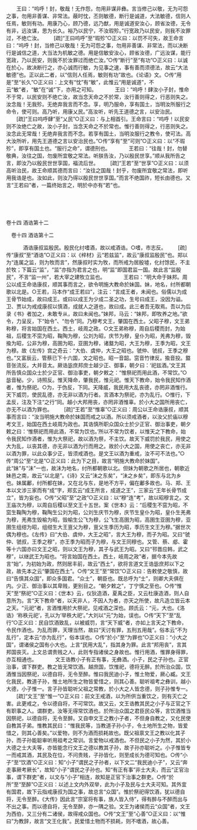 <!-- { "loadSidebar": true } -->
　　王曰：“呜呼！封，敬哉！无作怨，勿用非谋非彝。言当修己以敬，无为可怨之事，勿用非善谋、非常法。蔽时忱，丕则敏德，断行是诚道，大法敏德，信则人任焉，敏则有功。用康乃心，顾乃德，远乃猷，用是诚道安汝心，顾省汝德，无令有非，远汝谋，思为长久。裕乃以民宁，不汝瑕殄。”行宽政乃以民安，则我不汝罪过，不绝亡汝。 
　　[疏]“王曰呜呼”至“瑕殄”○正义曰：以罚不可失，故王命言曰：“呜呼！封，当修己以敬哉！无为可怨之事，勿用非善谋、非常法，而以决断行是诚信之道，大当法为机敏之德。用是信敏安汝心，顾省汝德，广远汝谋，能行宽政，乃以民安，则我不於汝罪过而绝亡汝。”○传“断行”至“有功”○正义曰：以诚在於心，故决断行之，亦心诚而行敏，为见事之速，事有善而须德法，故云“大法敏德”也。正以此二者，以“信则人任焉，敏则有功”故也。《论语》文。○传“用是”至“长久”○正义曰：上文有“忱”有“敏”，此惟云“用是诚道”，不云“敏”者，“敏”在“诚”下，亦用之可知。
　
　　王曰：“呜呼！肆汝小子封，惟命不于常，以民安则不绝亡汝，故当念天命之不於常，汝行善则得之，行恶则失之。汝念哉！无我殄。无绝弃我言而不念。享，明乃服命，享有国土，当明汝所服行之命令，使可则。高乃听，用康乂民。”高汝听，听先王道德之言，以安治民。 
　　[疏]“王曰呜呼肆”至“乂民”○正义曰：与上相首引。王命言曰：“呜呼！以民安则不汝绝亡之故，汝小子封，当念天命之不於常也。惟行善则得之，行恶则失之。汝念此无常哉！无绝弃我言而不念。若享有国土，当明汝服行之教令，使可法。高大汝所听，用先王道德之言以安治民也。”○传“享有”至“可则”○正义曰：以“不瑕殄”，即享有国土也。“服行之命”，谓德刑也。
　
　　王若曰：“往哉！封，勿替敬典，汝往之国，勿废所宜敬之常法。听朕告汝，乃以殷民世享。”顺从我所告之言，即汝乃以殷民世世享国，福流后世。 
　　[疏]“王若”至“世享”○正义曰：以须高听治民，故王命顺其德而言曰：“汝往之国哉！封乎，勿废所宜敬之常法，即听用我诰是也。汝如此，则汝乃得以殷民世世享国。”而言不绝国祚，短长由德也。又言“王若曰”者，一篇终始言之，明於中亦有“若”也。 

　

　 

卷十四 酒诰第十二 

　卷十四 酒诰第十二 　 

　
　　酒诰康叔监殷民。殷民化纣嗜酒，故以戒酒诰。○嗜，巿志反。 
　　[疏]传“康叔”至“酒诰”○正义曰：以《梓材》云“若兹监”，故云“康叔监殷民”也。郑以为“连属之监，则为牧而言”，然康叔时实为牧，而所戒为居殷墟，化纣馀民，不主於牧；下篇云“监”，“监”亦指为君言之也，明“监”即国君监一国。故此言“监殷民”，不言“监一州”，若大宰之建牧立监也。
　
　　王若曰：“明大命于妹邦。周公以成王命诰康叔，顺其事而言之，欲令明施大教命於妹国。妹，地名，纣所都朝歌以北是。○王若，马本作“成王若曰”，注云：“言成王者，未闻也。俗儒以为成王骨节始成，故曰成王。或曰以成王为少成二圣之功，生号曰成王，没因为谥。卫、贾以为戒成康叔以慎酒，成就人之道也，故曰成。此三者吾无取焉。吾以为后录《书》者加之，未敢专从，故曰未闻也。”妹邦，马云：“妹邦，即牧养之地。”欲令，力呈反，下“始令”、“勿令”同。乃穆考文王，肇国在西土。父昭子穆，文王弟称穆，将言始国在西土。西土，岐周之政。○文王弟称穆，周自后稷而封，为始祖，后稷生不窋为昭，鞠陶为穆，公刘为昭，庆节为穆，皇仆为昭，羌弗为穆，毁揄为昭，公非为穆，高圉为昭，亚圉为穆，诸盩为昭，大王为穆，王季为昭，文王为穆。故《左传》宫之奇云：“大伯、虞仲，大王之昭也。虢仲、虢叔，王季之穆也。”又富辰云，管蔡已下十六国，文之昭也。昭一音韶。窋音竹律反。揄音投。盩音张流反。大并音太。厥诰毖庶邦庶士越少正、御事，朝夕曰：‘祀兹酒。’文王其所告慎众国众士於少正官、御治事吏，朝夕敕之：“惟祭祀而用此酒，不常饮。”○毖音秘。少，诗照反。惟天降命，肇我民，惟元祀。惟天下教命，始令我民知作酒者，惟为祭祀。○为，于伪反，下同。天降威，我民用大乱丧德，亦罔非酒惟行。天下威罚，使民乱德，亦无非以酒为行者。言酒本为祭祀，亦为乱行。○惟行，下孟反，注及下注“之行”同。越小大邦用丧，亦罔非酒惟辜。於小大之国所用丧亡，亦无不以酒为罪也。 
　　[疏]“王若”至“惟辜”○正义曰：周公以王命诰康叔，顺其事而言曰：“汝当明施大教命於妹国而戒之以酒。所以须戒酒者，以汝父於庙以穆考文王，始国在西土岐周为政也。其诰慎所职众国众士於少正官、御治事吏，朝夕敕之曰：‘惟祭祀而用此酒，不常为饮也。’所以不常为饮者，以惟天之下教命，始令我民知作酒者，惟为大祭祀，故以酒为祭，不主饮。故天下威罚於我民，用使之大为乱，以丧其德，亦无非以酒为行而用之。故於小大之国，用使之丧亡，亦无非以酒为罪，以此众事少正，皆须戒酒也。是文王以酒为重戒，汝不可不法也。”○传“周公”至“北是”○正义曰：此为下之目，故言“明施大教命於妹国”。此“妹”与“沬”一也，故沬为地名，纣所都朝歌以北。但妹为朝歌之所居也，朝歌近妹邑之南，故云“以北是”。《诗》又云“沬之东矣”，“沬之乡矣”，即东与北为乡也。妹属鄘，纣所都在妹，又在北与东，是地不方平，偏在鄘多故也。马、郑、王本以文涉三家而有“成”字，郑玄云“成王所言，成道之王”，三家云“王年长骨节成立”，皆为妄也。○传“父昭”至“之政”○正义曰：以“穆”连“考”，故以昭穆言之。文王庙次为穆，以周自后稷以至文王十五世。案《世本》云：“后稷生不窋为昭，不窋生鞠陶为穆，鞠陶生公刘为昭，公刘生庆节为穆，庆节生皇仆为昭，皇仆生羌弗为穆，羌弗生毁榆为昭，毁榆生公飞为穆，公飞生高圉为昭，高圉生亚圉为穆，亚圉生组绀为昭，组绀生大王亶父为穆，亶父生季历为昭，季历生文王为穆。”据世次偶为穆也。《左传》曰“大伯、虞仲，大王之昭”，言大王为穆，而子为昭。又曰“虢仲、虢叔，王季之穆”，亦王季为昭而子为穆，与文王同穆也。又管、蔡、郕、霍等十六国亦曰文王之昭，则以文王为穆，其子与武王为昭。又曰“邗晋应韩，武之穆”，以继武王为昭也。“将言始国在西土。西土，岐周之政”者，据今本先故言“始”，为初始为政，然则居丰前，故云“西土”，欲将言道文王诰毖庶邦以下之政，故先本之云“肇国在西土”。○传“文王”至“常饮”○正义曰：告敕使之敬慎，故曰“告慎其众国”，即众多国君。“众士”，朝臣也。既总呼为“士”，则卿大夫俱在内。少正、御治事以其卑贱，更别目之。“朝夕敕之”，丁宁慎之至也。○传“惟天”至“祭祀”○正义曰：《世本》云，仪狄造酒，夏禹之臣，又云杜康造酒，则人自意所为。言“天下教命”者，以天非人，不因人为者，亦天之所使，故凡造立皆云本之天。“元祀”者，言酒惟用於大祭祀，见戒酒之深也。顾氏云：“元，大也。《洛诰》‘称秩元祀’，孔以为‘举秩大祀’。”大刘以“元”为始，误也。○传“天下”至“乱行”○正义曰：民自饮酒致乱，以被威罚，言“天下威”者，亦如上言天之下教命，令民作酒也。为乱而罪，天理当然，故曰“天讨有罪，五刑五用哉”。俗本云“不为乱行”，定本云“亦为乱行”，俗本误也。○传“於小”至“为罪也”○正义曰：“小大之国”，谓诸侯之国有小大也。上言“民用大乱”，指其身为罪。此言“邦用丧”，言其邦国丧灭。上文总谓贵贱之人，此则专指诸侯之身故也。惟行用酒，惟罪身得罪，亦互相通也。
　
　　文王诰教小子有正有事，无彝酒。小子，民之子孙也。正官治事，谓下群吏。教之皆无常饮酒。越庶国，饮惟祀，德将无醉。於所治众国，饮酒惟当因祭祀，以德自将，无令至醉。惟曰我民迪小子，惟土物爱，厥心臧。文王化我民，教道子孙，惟土地所生之物皆爱惜之，则其心善。聪听祖考之彝训，越小大德，小子惟一。言子孙皆聪听父祖之常教，於小大之人皆念德，则子孙惟专一。 
　　[疏]“文王”至“惟一”○正义曰：前文王戒酒，以为所供当重饮之，则有灭亡之害。此更戒之，令以德自将，不可常饮。故又云，文王诰教其民之小子与正官之下有职事之人。谓群吏。汝等无得常饮酒也。於所治众国之君臣民众等，言饮酒惟当因祭祀，以德自将，无令至醉。又自申文王之教小子者，不但身自教之，又化民使自教其子弟。惟教其民曰：“惟我民等，当教道子孙小子，令土地所生之物，皆爱惜之，则其心善矣。”以爱物，则不为酒而损耗故也。既父祖禀文王之教以化其子孙，而子孙能聪审听用祖考之常训。言爱物以戒酒也。不但民之小子为然，其於小大德之士大夫等，亦皆能念行文王之德以教其子孙，故子孙亦聪听之。小子惟皆专一而戒其酒，其民及在位，不问贵贱，子孙皆化，则至成长为德可知也。○传“小子”至“饮酒”○正义曰：知“小子”谓民之子孙者，以下文二“我民迪小子”，又云“奔走事厥考厥长”，故知“小子”谓民之子孙也。知“有正有事”非士大夫，而云“正官治事，谓下群吏”者，以文与“小子”相连，故知是正官下治事之群吏。○传“於所”至“至醉”○正义曰：以述上文内外双举，此为小子及民与士大夫可知。其外宜有国君，故下云指戒康叔为国之事，故总言“众国”。惟於祭祀得饮酒，犹以德自将，无令至醉。《大传》因此言“宗室将有事，族人皆入侍”，得有醉与不醉而出与不出之事。而以德自将，无令至醉，亦一隅之验。文王为诸侯而云“众国”者，文王为西伯，又三分有二诸侯，故得戒众国也。○传“文王”至“心善”○正义曰：以“惟曰”为教辞，故言“文王化我”。民爱惜土物而不损耗，则不嗜酒，故心善。
　
